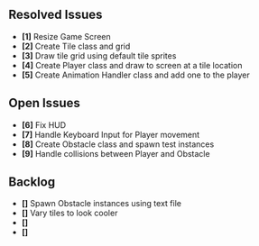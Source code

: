## Resolved Issues ##

- **[1]** Resize Game Screen
- **[2]** Create Tile class and grid
- **[3]** Draw tile grid using default tile sprites
- **[4]** Create Player class and draw to screen at a tile location
- **[5]** Create Animation Handler class and add one to the player

## Open Issues ##

- **[6]** Fix HUD
- **[7]** Handle Keyboard Input for Player movement
- **[8]** Create Obstacle class and spawn test instances
- **[9]** Handle collisions between Player and Obstacle

## Backlog ##

- **[]** Spawn Obstacle instances using text file
- **[]** Vary tiles to look cooler
- **[]**
- **[]**
